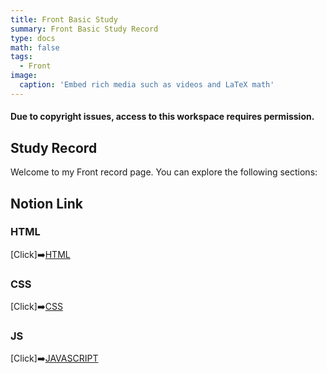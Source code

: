 ```yaml
---
title: Front Basic Study
summary: Front Basic Study Record
type: docs
math: false
tags:
  - Front
image:
  caption: 'Embed rich media such as videos and LaTeX math'
---
```

#### Due to copyright issues, access to this workspace requires permission.

## Study Record

Welcome to my Front record page. You can explore the following sections:

## Notion Link
### HTML
[Click]➡️[HTML](https://www.notion.so/HTML-bc03f5f19d94492eaafcf28198020a7a?pvs=4)
### CSS
[Click]➡️[CSS](https://www.notion.so/CSS-62649b964c864341b5664e52e4b75a55?pvs=4)
### JS
[Click]➡️[JAVASCRIPT](https://www.notion.so/JAVASCRIPTS-7863bd22b2254ce9926e4ccf4dbb3192?pvs=4)